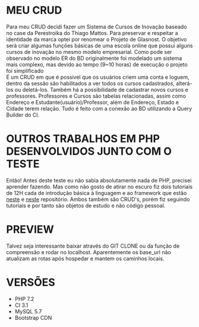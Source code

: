# MEU CRUD
Para meu CRUD decidi fazer um  Sistema de Cursos de Inovação baseado no case da Perestroika do Thiago Mattos. Para preservar e respeitar a identidade da marca optei por renomear o Projeto de Glasnost. O objetivo será criar algumas funções básicas de uma escola online que possui alguns cursos de inovação no mesmo modelo empresarial. Como pode ser observado no modelo ER do BD originalmente foi modelado um sistema mais complexo, mas devido ao tempo (9~10 horas) de execução o projeto foi simplificado
<br>
É um CRUD em que é possivel que os usuários criem uma conta e loguem, dentro da sessão são habilitados a ver todos os cursos cadastrados, alterá-los ou deletá-los. Também há a possibilidade de cadastrar novos cursos e professores. Professores e Cursos são tabelas relacionadas, assim como Endereço e Estudante(usuário)/Professor, além de Endereço, Estado e Cidade terem relação. Tudo é feito com a conexão ao BD utilizando a Query Builder do CI.

# OUTROS TRABALHOS EM PHP DESENVOLVIDOS JUNTO COM O TESTE
Então! Antes deste teste eu não sabia absolutamente nada de PHP, precisei aprender fazendo. Mas como não gosto de atirar no escuro fiz dois tutoriais de 12H cada de introdução básica à linguagem e ao framework que estão [neste](https://github.com/Camilotk/primeiro_php) e [neste](https://github.com/Camilotk/codeigniter_estudo) repositório. Ambos também são CRUD's, porém fiz seguindo tutoriais e por tanto são objetos de estudo e não código pessoal.

# PREVIEW
Talvez seja interessante baixar através do GIT CLONE ou da função de compreensão e rodar no localhost. Aparentemente os base_url não atualizam as rotas após hospedar e mantem os caminhos locais.

# VERSÕES
 - PHP 7.2
 - CI 3.1
 - MySQL 5.7 
 - Bootstrap CDN